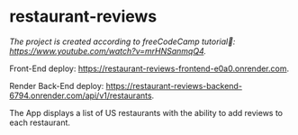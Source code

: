 # restaurant-reviews

*The project is created according to freeCodeCamp tutorial💖: https://www.youtube.com/watch?v=mrHNSanmqQ4.*

Front-End deploy: https://restaurant-reviews-frontend-e0a0.onrender.com.

Render Back-End deploy: https://restaurant-reviews-backend-6794.onrender.com/api/v1/restaurants.

The App displays a list of US restaurants with the ability to add reviews to each restaurant.

